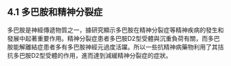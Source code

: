 ## 4.1 多巴胺和精神分裂症

多巴胺是神經傳遞物質之一，據研究顯示多巴胺在精神分裂症等精神疾病的發生和發展中起著重要作用。精神分裂症患者多巴胺D2型受體與沉重負荷有關，而多巴胺能解離結症患者多有多巴胺神經元過度活躍。所以一些抗精神病藥物利用了其拮抗多巴胺D2型受體的作用，進而達到減緩精神分裂症的症狀。